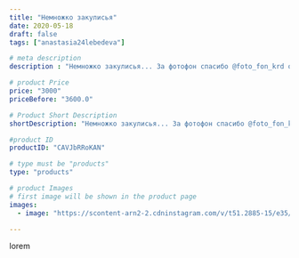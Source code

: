 ```yaml
---
title: "Немножко закулисья"
date: 2020-05-18
draft: false
tags: ["anastasia24lebedeva"]

# meta description
description : "Немножко закулисья... За фотофон спасибо @foto_fon_krd очень удобный и практичный😉"

# product Price
price: "3000"
priceBefore: "3600.0"

# Product Short Description
shortDescription: "Немножко закулисья... За фотофон спасибо @foto_fon_krd очень удобный и практичный😉"

#product ID
productID: "CAVJbRRoKAN"

# type must be "products"
type: "products"

# product Images
# first image will be shown in the product page
images:
  - image: "https://scontent-arn2-2.cdninstagram.com/v/t51.2885-15/e35/97527820_307891046865120_7749945653921130776_n.jpg?se=7&tp=1&_nc_ht=scontent-arn2-2.cdninstagram.com&_nc_cat=100&_nc_ohc=YPv6w8MyAzcAX9ck0qi&ccb=7-4&oh=5b3160e53f059390717982d96a841ad7&oe=60816371&ig_cache_key=MjMxMTc5NTQ0MDExODQzOTk0OQ%3D%3D.2-ccb7-4"

---
```

lorem
